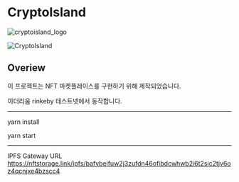 # CryptoIsland
![cryptoisland_logo](https://user-images.githubusercontent.com/40536266/126930497-4f92d5f1-4d4e-44e0-97bd-3db3472da507.jpeg)

![CryptoIsland](https://user-images.githubusercontent.com/40536266/182557213-4e9c8f74-788d-49d5-89f6-73ae563a03fc.gif)

Overiew
----
이 프로젝트는 NFT 마켓플레이스를 구현하기 위해 제작되었습니다.

이더리움 rinkeby 테스트넷에서 동작합니다.

----
yarn install

yarn start

----
IPFS Gateway URL
https://nftstorage.link/ipfs/bafybeifuw2j3zufdn46ofibdcwhwb2i6t2sjc2tjv6oz4qcnjxe4bzscc4

<!-- Website
----
[cryptoisland.art](http://cryptoisland.art)
 -->
